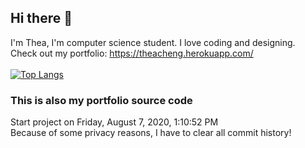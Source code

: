 ## Hi there 👋
I'm Thea, I'm computer science student. I love coding and designing.<br>
Check out my portfolio: https://theacheng.herokuapp.com/
<br><br>
[![Top Langs](https://github-readme-stats.vercel.app/api/top-langs/?username=theacheng&layout=compact)](https://github.com/theacheng)

### This is also my portfolio source code
Start project on ‎Friday, ‎August ‎7, ‎2020, ‏‎1:10:52 PM <br>
Because of some privacy reasons, I have to clear all commit history!
